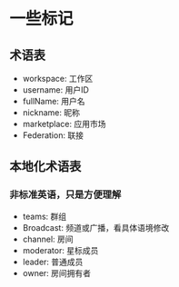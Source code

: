 # 一些标记
## 术语表
- workspace: 工作区
- username: 用户ID
- fullName: 用户名
- nickname: 昵称
- marketplace: 应用市场
- Federation: 联接

## 本地化术语表

### 非标准英语，只是方便理解

- teams: 群组
- Broadcast: 频道或广播，看具体语境修改
- channel: 房间
- moderator: 星标成员
- leader: 普通成员
- owner: 房间拥有者
<!--
  这里面都是些什么离谱的英语啊？
-->